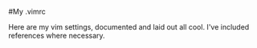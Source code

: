 #My .vimrc

Here are my vim settings, documented and laid out all cool. I've included
references where necessary.

